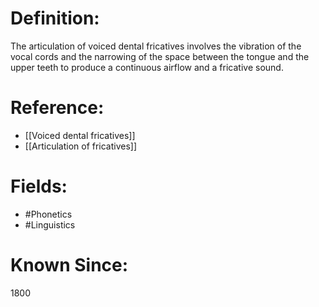 

# Definition:
The articulation of voiced dental fricatives involves the vibration of the vocal cords and the narrowing of the space between the tongue and the upper teeth to produce a continuous airflow and a fricative sound.

# Reference:
- [[Voiced dental fricatives]]
- [[Articulation of fricatives]]

# Fields: 
- #Phonetics
- #Linguistics

# Known Since:
1800

